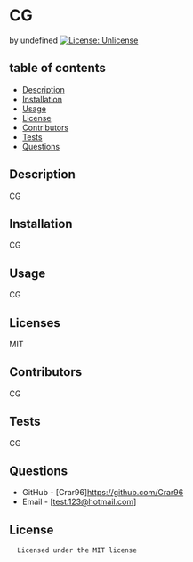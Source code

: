 # CG
by undefined
[![License: Unlicense](https://img.shields.io/badge/license-Unlicense-blue.svg)](http://unlicense.org/)
## table of contents
* [Description](#description)
* [Installation](#installation)
* [Usage](#usage)
* [License](#license)
* [Contributors](#contributing)
* [Tests](#tests)
* [Questions](#questions)
## Description
CG
## Installation
CG
## Usage
CG
## Licenses
MIT
## Contributors
CG
## Tests
CG
## Questions
* GitHub - [Crar96]https://github.com/Crar96
* Email - [test.123@hotmail.com]
## License
      Licensed under the MIT license

